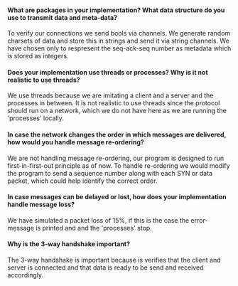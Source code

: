 #### What are packages in your implementation? What data structure do you use to transmit data and meta-data?
To verify our connections we send bools via channels. We generate random charsets of data and store this in strings and send it via string channels.
We have chosen only to respresent the seq-ack-seq number as metadata which is stored as integers.

#### Does your implementation use threads or processes? Why is it not realistic to use threads?
We use threads because we are imitating a client and a server and the processes in between. It is not realistic to use threads since the protocol should run on a network, which we do not have here as we are running the 'processes' locally.

#### In case the network changes the order in which messages are delivered, how would you handle message re-ordering?
We are not handling message re-ordering, our program is designed to run first-in-first-out principle as of now. To handle re-ordering we would modify the program to send a sequence number along with each SYN or data packet, which could help identify the correct order.

#### In case messages can be delayed or lost, how does your implementation handle message loss?
We have simulated a packet loss of 15%, if this is the case the error-message is printed and and the 'processes' stop.

#### Why is the 3-way handshake important?
The 3-way handshake is important because is verifies that the client and server is connected and that data is ready to be send and received accordingly.